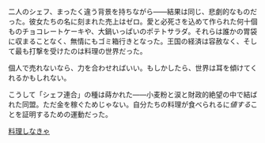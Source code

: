 <!-- title: シェフ連合 -->
<!-- relationship: Business -->

二人のシェフ、まったく違う背景を持ちながら――結果は同じ、悲劇的なものだった。彼女たちの名に刻まれた売上はゼロ。愛と必死さを込めて作られた何十個ものチョコレートケーキや、大鍋いっぱいのポテトサラダ。それらは誰かの胃袋に収まることなく、無情にもゴミ箱行きとなった。王国の経済は容赦なく、そして最も打撃を受けたのは料理の世界だった。

個人で売れないなら、力を合わせればいい。もしかしたら、世界は耳を傾けてくれるかもしれない。

こうして「シェフ連合」の種は蒔かれた――小麦粉と涙と財政的絶望の中で結ばれた同盟。ただ金を稼ぐためじゃない。自分たちの料理が食べられるに*値する*ことを証明するための運動だった。

[料理しなきゃ](#embed:https://www.youtube.com/live/axlJjQQ_rzU?si=HHjSbRqzfwuoRibP&t=1842)
